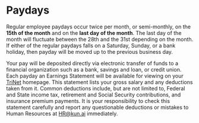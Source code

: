 # Paydays

Regular employee paydays occur twice per month, or semi-monthly, on the **15th of the month** and on the **last day of the month**. The last day of the month will fluctuate between the 28th and the 31st depending on the month. If either of the regular paydays falls on a Saturday, Sunday, or a bank holiday, then payday will be moved up to the previous business day.

Your pay will be deposited directly via electronic transfer of funds to a financial organization such as a bank, savings and loan, or credit union. Each payday an Earnings Statement will be available for viewing on your [TriNet](https://sso.trinet.com/auth/cdcservlet?realm=sw_hrp&RequestID=A1AC439A1DCC028B085484A96A3F8BAB9F679C64D4C9CCF84C796DD3B1BE006C&MajorVersion=1&MinorVersion=0&ProviderID=https%3A%2F%2Ftrinet.hrpassport.com%3A443%2Famagent%3FRealm%3D%2Fsw_hrp&IssueInstant=2019-04-03T13%3A09%3A56Z&goto=https%3A%2F%2Ftrinet.hrpassport.com%2F%3Fampostpreserve%3D920ecd6a-a544-9a48-b54c-8e711a642277) homepage. This statement lists your gross salary and any deductions taken from it. Common deductions include, but are not limited to, Federal and State income tax, retirement and Social Security contributions, and insurance premium payments. It is your responsibility to check this statement carefully and report any questionable deductions or mistakes to Human Resources at HR@kun.ai immediately.
